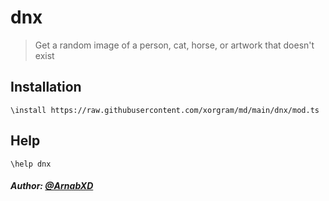 # dnx

> Get a random image of a person, cat, horse, or artwork that doesn't exist

## Installation

```text
\install https://raw.githubusercontent.com/xorgram/md/main/dnx/mod.ts
```

## Help

```text
\help dnx
```

##### Author: [@ArnabXD](https://github.com/ArnabXD)
